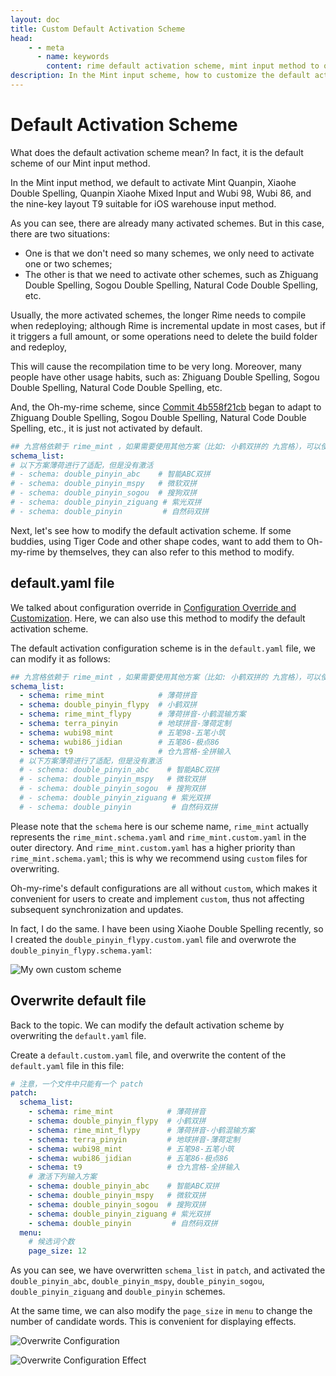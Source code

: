 ```yaml
---
layout: doc
title: Custom Default Activation Scheme
head:
    - - meta
      - name: keywords
        content: rime default activation scheme, mint input method to open double spelling, rime default scheme configuration
description: In the Mint input scheme, how to customize the default activation scheme? How to activate Zhiguang Double Spelling, Sogou Double Spelling, Natural Code Double Spelling, etc.?
---
```


# Default Activation Scheme
What does the default activation scheme mean? In fact, it is the default scheme of our Mint input method.

In the Mint input method, we default to activate Mint Quanpin, Xiaohe Double Spelling, Quanpin Xiaohe Mixed Input and Wubi 98, Wubi 86, and the nine-key layout T9 suitable for iOS warehouse input method.

As you can see, there are already many activated schemes. But in this case, there are two situations:
- One is that we don't need so many schemes, we only need to activate one or two schemes;
- The other is that we need to activate other schemes, such as Zhiguang Double Spelling, Sogou Double Spelling, Natural Code Double Spelling, etc.

Usually, the more activated schemes, the longer Rime needs to compile when redeploying; although Rime is incremental update in most cases, but if it triggers a full amount, or some operations need to delete the build folder and redeploy,

This will cause the recompilation time to be very long. Moreover, many people have other usage habits, such as: Zhiguang Double Spelling, Sogou Double Spelling, Natural Code Double Spelling, etc.

And, the Oh-my-rime scheme, since <Badge type="tip">[Commit 4b558f21cb](https://github.com/Mintimate/oh-my-rime/commit/4b558f21cb946e96e11cce51c68c8a16e5676877)</Badge> began to adapt to Zhiguang Double Spelling, Sogou Double Spelling, Natural Code Double Spelling, etc., it is just not activated by default.

```yaml
## 九宫格依赖于 rime_mint ，如果需要使用其他方案（比如: 小鹤双拼的 九宫格），可以使用 custom 文件覆写
schema_list:
# 以下方案薄荷进行了适配，但是没有激活
# - schema: double_pinyin_abc    # 智能ABC双拼
# - schema: double_pinyin_mspy   # 微软双拼
# - schema: double_pinyin_sogou  # 搜狗双拼
# - schema: double_pinyin_ziguang # 紫光双拼
# - schema: double_pinyin         # 自然码双拼
```

Next, let's see how to modify the default activation scheme. If some buddies, using Tiger Code and other shape codes, want to add them to Oh-my-rime by themselves, they can also refer to this method to modify.

## default.yaml file
We talked about configuration override in [Configuration Override and Customization](configurationOverride.html). Here, we can also use this method to modify the default activation scheme.

The default activation configuration scheme is in the `default.yaml` file, we can modify it as follows:

```yaml
## 九宫格依赖于 rime_mint ，如果需要使用其他方案（比如: 小鹤双拼的 九宫格），可以使用 custom 文件覆写
schema_list:
  - schema: rime_mint            # 薄荷拼音
  - schema: double_pinyin_flypy  # 小鹤双拼
  - schema: rime_mint_flypy      # 薄荷拼音-小鹤混输方案
  - schema: terra_pinyin         # 地球拼音-薄荷定制
  - schema: wubi98_mint          # 五笔98-五笔小筑
  - schema: wubi86_jidian        # 五笔86-极点86
  - schema: t9                   # 仓九宫格-全拼输入
  # 以下方案薄荷进行了适配，但是没有激活
  # - schema: double_pinyin_abc    # 智能ABC双拼
  # - schema: double_pinyin_mspy   # 微软双拼
  # - schema: double_pinyin_sogou  # 搜狗双拼
  # - schema: double_pinyin_ziguang # 紫光双拼
  # - schema: double_pinyin         # 自然码双拼
```

Please note that the `schema` here is our scheme name, `rime_mint` actually represents the `rime_mint.schema.yaml` and `rime_mint.custom.yaml` in the outer directory. And `rime_mint.custom.yaml` has a higher priority than `rime_mint.schema.yaml`; this is why we recommend using `custom` files for overwriting.

Oh-my-rime's default configurations are all without `custom`, which makes it convenient for users to create and implement `custom`, thus not affecting subsequent synchronization and updates.

In fact, I do the same. I have been using Xiaohe Double Spelling recently, so I created the `double_pinyin_flypy.custom.yaml` file and overwrote the `double_pinyin_flypy.schema.yaml`:

![My own custom scheme](/image/guide/customConfigOfMineInDoubleFly.webp)

## Overwrite default file
Back to the topic. We can modify the default activation scheme by overwriting the `default.yaml` file.

Create a `default.custom.yaml` file, and overwrite the content of the `default.yaml` file in this file:

```yaml
# 注意，一个文件中只能有一个 patch
patch:
  schema_list:
    - schema: rime_mint            # 薄荷拼音
    - schema: double_pinyin_flypy  # 小鹤双拼
    - schema: rime_mint_flypy      # 薄荷拼音-小鹤混输方案
    - schema: terra_pinyin         # 地球拼音-薄荷定制
    - schema: wubi98_mint          # 五笔98-五笔小筑
    - schema: wubi86_jidian        # 五笔86-极点86
    - schema: t9                   # 仓九宫格-全拼输入
    # 激活下列输入方案
    - schema: double_pinyin_abc    # 智能ABC双拼
    - schema: double_pinyin_mspy   # 微软双拼
    - schema: double_pinyin_sogou  # 搜狗双拼
    - schema: double_pinyin_ziguang # 紫光双拼
    - schema: double_pinyin         # 自然码双拼
  menu:
    # 候选词个数
    page_size: 12
```

As you can see, we have overwritten `schema_list` in `patch`, and activated the `double_pinyin_abc`, `double_pinyin_mspy`, `double_pinyin_sogou`, `double_pinyin_ziguang` and `double_pinyin` schemes.

At the same time, we can also modify the `page_size` in `menu` to change the number of candidate words. This is convenient for displaying effects.

![Overwrite Configuration](/image/guide/overwriteDefaultResult.webp)

![Overwrite Configuration Effect](/image/guide/overwriteDefault.webp)